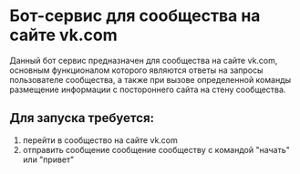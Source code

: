 # Бот-сервис для сообщества на сайте vk.com
Данный бот сервис предназначен для сообщества на сайте vk.com, основным функционалом которого являются
ответы на запросы пользователе сообщества, а также при вызове определенной команды размещение 
информации с постороннего сайта на стену сообщества.
## Для запуска требуется:
1) перейти в сообщество на сайте vk.com
2) отправить сообщение сообщение сообществу с командой "начать" или "привет"
